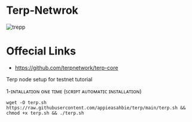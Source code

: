 # Terp-Netwrok


   ![trepp](https://user-images.githubusercontent.com/108979536/195939456-266958e0-a623-436c-ac4e-f2a3de6a5836.png)
# Offecial Links

 + https://github.com/terpnetwork/terp-core
 
 Terp node setup for testnet tutorial
 
 1-ɪɴᴛᴀʟʟᴀᴛɪᴏɴ ᴏɴᴇ ᴛɪᴍᴇ (ꜱᴄʀɪᴘᴛ ᴀᴜᴛᴏᴍᴀᴛɪᴄ ɪɴꜱᴛᴀʟʟᴀᴛɪᴏɴ)


    wget -O terp.sh https://raw.githubusercontent.com/appieasahbie/terp/main/terp.sh && chmod +x terp.sh && ./terp.sh
